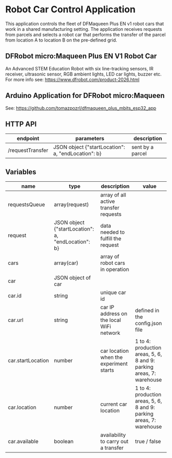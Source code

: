 # Robot Car Control Application

This application controls the fleet of DFMaqueen Plus EN v1 robot cars that work in a shared manufacturing setting. The application receives requests from parcels and selects a robot car that performs the transfer of the parcel from location A to location B on the pre-defined grid.

## DFRobot micro:Maqueen Plus EN V1 Robot Car
An Advanced STEM Education Robot with six line-tracking sensors, IR receiver, ultrasonic sensor, RGB ambient lights, LED car lights, buzzer etc.
For more info see: https://www.dfrobot.com/product-2026.html

## Arduino Application for DFRobot micro:Maqueen 
See: https://github.com/tomazpozrl/dfmaqueen_plus_mbits_esp32_app

## HTTP API
|endpoint|parameters|description|
|----|----|-----------|
|/requestTransfer|JSON object {"startLocation": a, "endLocation": b}|sent by a parcel|


## Variables

|name|type|description|value|
|----|----|-----------|-----|
|requestsQueue|array(request)|array of all active transfer requests|
|request|JSON object {"startLocation": a, "endLocation": b}|data needed to fulfill the request|
|cars|array(car)|array of robot cars in operation|
|car|JSON object of car|
|car.id|string|unique car id|
|car.url|string|car IP address on the local WiFi network|defined in the config.json file|
|car.startLocation|number|car location when the experiment starts|1 to 4: production areas, 5, 6, 8 and 9: parking areas, 7: warehouse|
|car.location|number|current car location|1 to 4: production areas, 5, 6, 8 and 9: parking areas, 7: warehouse|
|car.available|boolean|availability to carry out a transfer|true / false |
